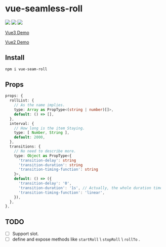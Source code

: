 # vue-seamless-roll

[![](https://img.shields.io/npm/v/vue-seamless-roll?color=a1b858&label=npm)](https://www.npmjs.com/package/vue-seamless-roll)
![](https://img.shields.io/badge/supports-vue%202%2F3-brightgreen)
[![](https://img.shields.io/npm/dependency-version/vue-seamless-roll/vue-demi)](https://github.com/vueuse/vue-demi)

[Vue3 Demo](https://lvjiaxuan.github.io/vue-seamless-roll)

[Vue2 Demo](https://lvjiaxuan.github.io/vue-seamless-roll/vue2)

## Install

```sh
npm i vue-seam-roll
```

## Props

<!-- eslint-skip -->
```ts
props: {
  rollList: {
    // As the name implies.
    type: Array as PropType<(string | number)[]>,
    default: () => [],
  },
  interval: {
    // How long is the item Staying.
    type: [ Number, String ],
    default: 2000,
  },
  transitions: {
    // No need to describe more.
    type: Object as PropType<{
      'transition-delay': string
      'transition-duration': string
      'transition-timing-function': string
    }>,
    default: () => ({
      'transition-delay': '0',
      'transition-duration': '1s', // Actually, the whole duration time is added with the `transition-delay`.
      'transition-timing-function': 'linear',
    }),
  },
},
```

## TODO

- [ ] Support slot.
- [ ] define and expose methods like `startRoll` \ `stopRoll` \ `rollTo` .